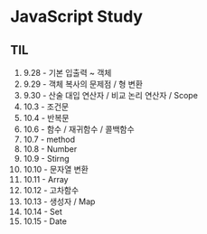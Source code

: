 # JavaScript Study

## TIL
1. 9.28 - 기본 입출력 ~ 객체
2. 9.29 - 객체 복사의 문제점 / 형 변환
3. 9.30 - 산술 대입 연산자 / 비교 논리 연산자 / Scope
4. 10.3 - 조건문
5. 10.4 - 반복문
6. 10.6 - 함수 / 재귀함수 / 콜백함수
7. 10.7 - method
8. 10.8 - Number
9. 10.9 - Stirng
10. 10.10 - 문자열 변환
11. 10.11 - Array
12. 10.12 - 고차함수
13. 10.13 - 생성자 / Map
14. 10.14 - Set
15. 10.15 - Date


